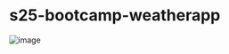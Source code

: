 # s25-bootcamp-weatherapp

![image](https://github.com/user-attachments/assets/2e43097f-450c-4e7c-8a82-f70dfcec2956)
